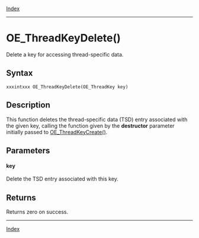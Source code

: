 [Index](index.md)

---
# OE_ThreadKeyDelete()

Delete a key for accessing thread-specific data.

## Syntax

    xxxintxxx OE_ThreadKeyDelete(OE_ThreadKey key)
## Description 

This function deletes the thread-specific data (TSD) entry associated with the given key, calling the function given by the **destructor** parameter initially passed to [OE_ThreadKeyCreate()](thread_8h_a37e5d1d2699359f2e5f584a031eb719a_1a37e5d1d2699359f2e5f584a031eb719a.md).



## Parameters

#### key

Delete the TSD entry associated with this key.

## Returns

Returns zero on success.

---
[Index](index.md)

